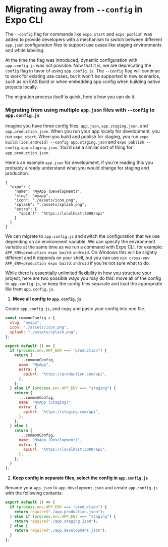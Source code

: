 # Migrating away from `--config` in Expo CLI

The `--config` flag for commands like `expo start` and `expo publish` was added to provide developers with a mechanism to switch between different `app.json` configuration files to support use cases like staging environments and white labeling.

At the time the flag was introduced, dynamic configuration with `app.config.js` was not possible. Now that it is, we are deprecating the `--config` flag in favor of using `app.config.js`. The `--config` flag will continue to work for existing use cases, but it won't be supported in new scenarios, such as on EAS Build or when embedding app config when building native projects locally.

The migration process itself is quick, here's how you can do it.

### Migrating from using multiple `app.json` files with `--config` to `app.config.js`

Imagine you have three config files: `app.json`, `app.staging.json`, and `app.production.json`. When you run your app locally for development, you run `expo start`. When you build and publish for staging, you run `expo build:[ios|android] --config app.staging.json` and `expo publish --config app.staging.json`. You'd use a similar sort of thing for `app.production.json`.

Here's an example `app.json` for development, if you're reading this you probably already understand what you would change for staging and produciton.

```
{
  "expo": {
    "name": "MyApp (Development)",
    "slug": "myapp",
    "icon": "./assets/icon.png",
    "splash": "./assets/splash.png",
    "extra": {
      "apiUrl": "https://localhost:3000/api"
    }
  }
}
```

We can migrate to `app.config.js` and switch the configuration that we use depending on an environment variable. We can specify the environment variable at the same time as we run a command with Expo CLI, for example: `APP_ENV=production expo build:android`. On Windows this will be slightly different and it depends on your shell, but you can use `npx cross-env APP_ENV=production expo build:android` if you're not sure what to do.

While there is essentially unlimited flexibility in how you structure your project, here are two possible ways you may do this: move all of the config to `app.config.js`, or keep the config files separate and load the appropriate file from `app.config.js`.

1. **Move all config to `app.config.js`**

Create `app.config.js`, and copy and paste your config into one file.

```js
const commonConfig = {
  slug: "myapp",
  icon: "./assets/icon.png",
  splash: "./assets/splash.png",
};

export default () => {
  if (process.env.APP_ENV === "production") {
    return {
      ...commonConfig,
      name: "MyApp",
      extra: {
        apiUrl: "https://production.com/api",
      },
    };
  } else if (process.env.APP_ENV === "staging") {
    return {
      ...commonConfig,
      name: "MyApp (Staging)",
      extra: {
        apiUrl: "https://staging.com/api",
      },
    };
  } else {
    return {
      ...commonConfig,
      name: "MyApp (Development)",
      extra: {
        apiUrl: "https://localhost:3000/api",
      },
    };
  }
};
```

2. **Keep config in separate files, select the config in `app.config.js`**

Rename your `app.json` to `app.development.json` and create `app.config.js` with the following contents:

```js
export default () => {
  if (process.env.APP_ENV === "production") {
    return require("./app.production.json");
  } else if (process.env.APP_ENV === "staging") {
    return require("./app.staging.json");
  } else {
    return require("./app.development.json");
  }
};
```